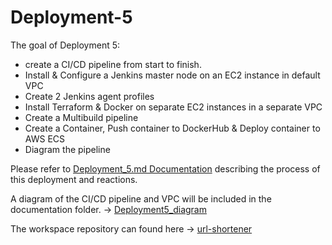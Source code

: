 # Deployment-5

The goal of Deployment 5:

 * create a CI/CD pipeline from start to finish.
 * Install & Configure a Jenkins master node on an EC2 instance in default VPC
 * Create 2 Jenkins agent profiles  
 * Install Terraform & Docker on separate EC2 instances in a separate VPC
 * Create a Multibuild pipeline
 * Create a Container, Push container to DockerHub & Deploy container to AWS ECS 
 * Diagram the pipeline


Please refer to [Deployment_5.md Documentation](https://github.com/SterlingMcKinley/KuraLabs/blob/main/Deployments/Deployment5/Documentation/Deployment_5.md) describing the process of this deployment and reactions.
      
A diagram of the CI/CD pipeline and VPC will be included in the documentation folder. -> [Deployment5_diagram](https://github.com/SterlingMcKinley/KuraLabs/blob/main/Deployments/Deployment5/Documentation/deployment5_diagram.drawio.png)
   
The workspace repository can found here -> [url-shortener](https://github.com/SterlingMcKinley/kuralabs_deployment_5.git) 


